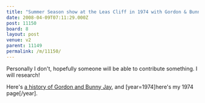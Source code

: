 ```yaml
---
title: "Summer Season show at the Leas Cliff in 1974 with Gordon & Bunny Jay"
date: 2008-04-09T07:11:29.000Z
post: 11150
board: 8
layout: post
venue: v2
parent: 11149
permalink: /m/11150/
---
```

Personally I don't, hopefully someone will be able to contribute something. I will research!

Here's <a href="http://www.its-behind-you.com/doubleacts.html">a history of Gordon and Bunny Jay</a>, and [year=1974]here's my 1974 page[/year].
